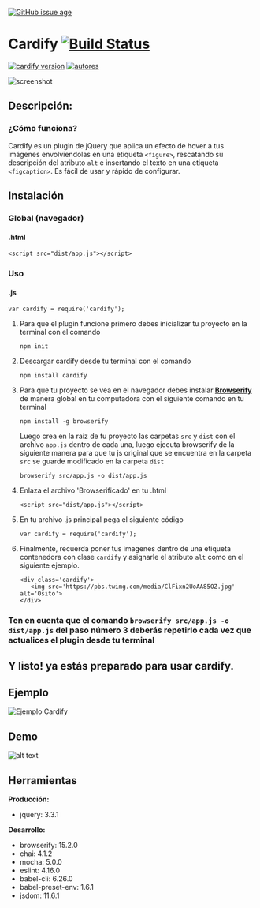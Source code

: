 [![GitHub issue age](https://img.shields.io/badge/Created-January%202018-yellow.svg?style=for-the-badge)](https://github.com/PazAutumn/cardify)


# Cardify    [![Build Status](https://travis-ci.org/PazAutumn/cardify.svg?branch=cardify)](https://travis-ci.org/PazAutumn/cardify)
[![cardify version](https://img.shields.io/badge/Last%20version-1.5.5-yellow.svg?style=for-the-badge)](https://github.com/PazAutumn/cardify)
[![autores](https://img.shields.io/badge/author-pazautumn%2C%20gabycasti-yellow.svg?style=for-the-badge)](https://github.com/PazAutumn/cardify)

![screenshot](https://raw.githubusercontent.com/PazAutumn/cardify/cardify/Screenshot-2018-3-25%20Cardify%20Example.png)

## Descripción:

### ¿Cómo funciona?

Cardify es un plugin de jQuery que aplica un efecto de hover a tus imágenes envolviendolas en una etiqueta `<figure>`, rescatando su descripción del atributo `alt` e insertando el texto en una etiqueta `<figcaption>`. Es fácil de usar y rápido de configurar.

## Instalación

### Global (navegador)

#### .html
```
<script src="dist/app.js"></script>
```
### Uso

#### .js
```
var cardify = require('cardify');
```

1. Para que el plugin funcione primero debes inicializar tu proyecto en la terminal con el comando

   `npm init`

2. Descargar cardify desde tu terminal con el comando

   `npm install cardify`

3. Para que tu proyecto se vea en el navegador debes instalar [**Browserify**](http://browserify.org/) de manera global en tu computadora con el siguiente comando en tu terminal

   `npm install -g browserify`
   
   Luego crea en la raíz de tu proyecto las carpetas `src` y `dist` con el archivo `app.js` dentro de cada una, luego ejecuta browserify de la siguiente manera para que tu js original que se encuentra en la carpeta `src` se guarde modificado en la carpeta `dist`

   `browserify src/app.js -o dist/app.js`

4. Enlaza el archivo 'Browserificado' en tu .html

   `<script src="dist/app.js"></script>`

5. En tu archivo .js principal pega el siguiente código

   `var cardify = require('cardify');`

6. Finalmente, recuerda poner tus imagenes dentro de una etiqueta contenedora con clase `cardify` y asignarle el atributo `alt` como en el siguiente ejemplo.

   ```
   <div class='cardify'>
      <img src='https://pbs.twimg.com/media/ClFixn2UoAA85OZ.jpg' alt='Osito'>
   </div>
   ```

### **Ten en cuenta que el comando `browserify src/app.js -o dist/app.js` del paso número 3 deberás repetirlo cada vez que actualices el plugin desde tu terminal**

## Y listo! ya estás preparado para usar cardify.

## Ejemplo

![Ejemplo Cardify](http://www.grupojega.cl/images/gifcardify.gif)

## Demo
![alt text](http://www.grupojega.cl/images/demo.gif)


## Herramientas

**Producción:**
* jquery: 3.3.1

**Desarrollo:**
* browserify: 15.2.0
* chai: 4.1.2
* mocha: 5.0.0
* eslint: 4.16.0
* babel-cli: 6.26.0
* babel-preset-env: 1.6.1
* jsdom: 11.6.1


